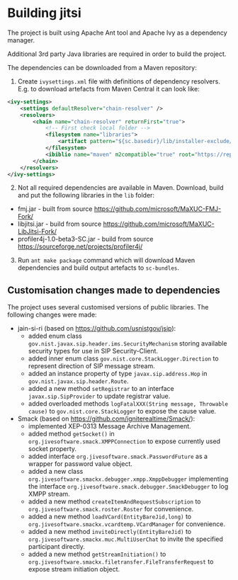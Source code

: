 # Building jitsi
The project is built using Apache Ant tool and Apache Ivy as a dependency manager.

Additional 3rd party Java libraries are required in order to build the project. 

The dependencies can be downloaded from a Maven repository:
1. Create `ivysettings.xml` file with definitions of dependency resolvers. E.g. to download artefacts from Maven Central it can look like:
```ivysettings.xml
<ivy-settings>
    <settings defaultResolver="chain-resolver" />
    <resolvers>
        <chain name="chain-resolver" returnFirst="true">
            <!-- First check local folder -->
            <filesystem name="libraries">
                <artifact pattern="${sc.basedir}/lib/installer-exclude/[artifact].[ext]"/>
            </filesystem>
            <ibiblio name="maven" m2compatible="true" root="https://repo1.maven.org/maven2/" />
        </chain>
    </resolvers>
</ivy-settings>
```
2. Not all required dependencies are available in Maven. Download, build and put the following libraries in the `lib` folder:
- fmj.jar - built from source https://github.com/microsoft/MaXUC-FMJ-Fork/
- libjitsi.jar - build from source https://github.com/microsoft/MaXUC-LibJitsi-Fork/
- profiler4j-1.0-beta3-SC.jar - build from source https://sourceforge.net/projects/profiler4j/
3. Run `ant make package` command which will download Maven dependencies and build output artefacts to `sc-bundles`.

## Customisation changes made to dependencies 
The project uses several customised versions of public libraries. The following changes were made: 
- jain-si-ri (based on https://github.com/usnistgov/jsip):
    - added enum class `gov.nist.javax.sip.header.ims.SecurityMechanism` storing available security types for use in SIP Security-Client.
    - added inner enum class `gov.nist.core.StackLogger.Direction` to represent direction of SIP message stream.
    - added an instance property of type `javax.sip.address.Hop` in `gov.nist.javax.sip.header.Route`.
    - added a new method `setRegistrar` to an interface `javax.sip.SipProvider` to update registrar value.
    - added overloaded methods `logFatalXXX(String message, Throwable cause)` to `gov.nist.core.StackLogger` to expose the cause value.
- Smack (based on https://github.com/igniterealtime/Smack/):
    - implemented XEP-0313 Message Archive Management.
    - added method `getSocket()` in `org.jivesoftware.smack.XMPPConnection` to expose currently used socket property.
    - added interface `org.jivesoftware.smack.PasswordFuture` as a wrapper for password value object.
    - added a new class `org.jivesoftware.smackx.debugger.xmpp.XmppDebugger` implementing the interface `org.jivesoftware.smack.debugger.SmackDebugger` to log XMPP stream.
    - added a new method `createItemAndRequestSubscription` to `org.jivesoftware.smack.roster.Roster` for convenience.
    - added a new method `loadVCard(EntityBareJid,long)` to `org.jivesoftware.smackx.vcardtemp.VCardManager` for convenience.
    - added a new method `inviteDirectly(EntityBareJid)` to `org.jivesoftware.smackx.muc.MultiUserChat` to invite the specified participant directly.
    - added a new method `getStreamInitiation()` to `org.jivesoftware.smackx.filetransfer.FileTransferRequest` to expose stream initiation object.
 